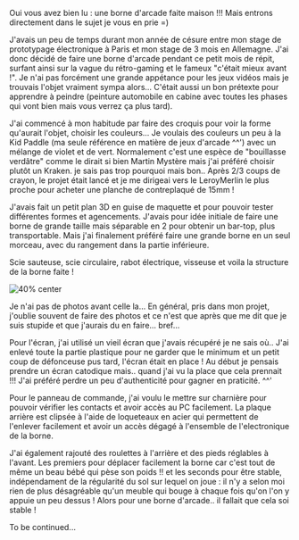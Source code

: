 Oui vous avez bien lu : une borne d'arcade faite maison !!! Mais entrons directement dans le sujet je vous en prie =)

J'avais un peu de temps durant mon année de césure entre mon stage de prototypage électronique à Paris et mon stage de 3 mois en Allemagne. J'ai donc décidé de faire une borne d'arcade pendant ce petit mois de répit, surfant ainsi sur la vague du rétro-gaming et le fameux "c'était mieux avant !". Je n'ai pas forcément une grande appétance pour les jeux vidéos mais je trouvais l'objet vraiment sympa alors... C'était aussi un bon prétexte pour apprendre à peindre (peinture automobile en cabine avec toutes les phases qui vont bien mais vous verrez ça plus tard).

J'ai commencé à mon habitude par faire des croquis pour voir la forme qu'aurait l'objet, choisir les couleurs... Je voulais des couleurs un peu à la Kid Paddle (ma seule référence en matière de jeux d'arcade ^^') avec un mélange de violet et de vert. Normalement c'est une espèce de "bouillasse verdâtre" comme le dirait si bien Martin Mystère mais j'ai préféré choisir plutôt un Kraken. je sais pas trop pourquoi mais bon.. Après 2/3 coups de crayon, le projet était lancé et je me dirigeai vers le LeroyMerlin le plus proche pour acheter une planche de contreplaqué de 15mm !

J'avais fait un petit plan 3D en guise de maquette et pour pouvoir tester différentes formes et agencements. J'avais pour idée initiale de faire une borne de grande taille mais séparable en 2 pour obtenir un bar-top, plus transportable. Mais j'ai finalement préféré faire une grande borne en un seul morceau, avec du rangement dans la partie inférieure. 

Scie sauteuse, scie circulaire, rabot électrique, visseuse et voila la structure de la borne faite ! 

![40% center](../assets/images/borne_arcade/structure_bois.jpg)

Je n'ai pas de photos avant celle la... En général, pris dans mon projet, j'oublie souvent de faire des photos et ce n'est que après que me dit que je suis stupide et que j'aurais du en faire... bref...

Pour l'écran, j'ai utilisé un vieil écran que j'avais récupéré je ne sais où.. J'ai enlevé toute la partie plastique pour ne garder que le minimum et un petit coup de défonceuse pus tard, l'écran était en place ! Au début je pensais prendre un écran catodique mais.. quand j'ai vu la place que cela prennait !!! J'ai préféré perdre un peu d'authenticité pour gagner en praticité. ^^' 

Pour le panneau de commande, j'ai voulu le mettre sur charnière pour pouvoir vérifier les contacts et avoir accès au PC facilement. La plaque arrière est clipsée à l'aide de loqueteaux en acier qui permettent de l'enlever facilement et avoir un accès dégagé à l'ensemble de l'electronique de la borne.

J'ai également rajouté des roulettes à l'arrière et des pieds réglables à l'avant. Les premiers pour déplacer facilement la borne car c'est tout de même un beau bébé qui pèse son poids !! et les seconds pour être stable, indépendament de la régularité du sol sur lequel on joue : il n'y a selon moi rien de plus désagréable qu'un meuble qui bouge à chaque fois qu'on l'on  y appuie un peu dessus ! Alors pour une borne d'arcade.. il fallait que cela soi stable !

To be continued...